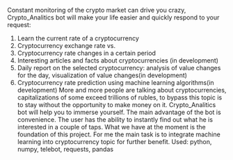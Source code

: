 Constant monitoring of the crypto market can drive you crazy, Crypto_Analitics bot will make your life easier and quickly respond to your request:

1) Learn the current rate of a cryptocurrency
2) Cryptocurrency exchange rate vs.
3) Cryptocurrency rate changes in a certain period
4) Interesting articles and facts about cryptocurrencies (in development)
5) Daily report on the selected cryptocurrency: analysis of value changes for the day, visualization of value changes(in development)
6) Cryptocurrency rate prediction using machine learning algorithms(in development) 
More and more people are talking about cryptocurrencies, capitalizations of some exceed trillions of rubles, to bypass this topic is to stay without the opportunity to make money on it. Crypto_Analitics bot will help you to immerse yourself. The main advantage of the bot is convenience. The user has the ability to instantly find out what he is interested in a couple of taps. What we have at the moment is the foundation of this project. For me the main task is to integrate machine learning into cryptocurrency topic for further benefit.
Used: python, numpy, telebot, requests, pandas
